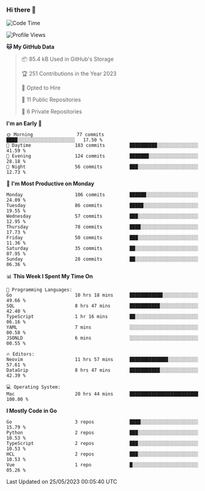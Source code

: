### Hi there 👋
<!--![visitors](https://visitor-badge.glitch.me/badge?page_id=d0zingcat)-->
<!--
**d0zingcat/d0zingcat** is a ✨ _special_ ✨ repository because its `README.md` (this file) appears on your GitHub profile.

Here are some ideas to get you started:

- 🔭 I’m currently working on ...
- 🌱 I’m currently learning ...
- 👯 I’m looking to collaborate on ...
- 🤔 I’m looking for help with ...
- 💬 Ask me about ...
- 📫 How to reach me: ...
- 😄 Pronouns: ...
- ⚡ Fun fact: ...
-->
<!--START_SECTION:waka-->
![Code Time](http://img.shields.io/badge/Code%20Time-2%2C635%20hrs%2025%20mins-blue)

![Profile Views](http://img.shields.io/badge/Profile%20Views-0-blue)

**🐱 My GitHub Data** 

> 📦 85.4 kB Used in GitHub's Storage 
 > 
> 🏆 251 Contributions in the Year 2023
 > 
> 💼 Opted to Hire
 > 
> 📜 11 Public Repositories 
 > 
> 🔑 6 Private Repositories 
 > 
**I'm an Early 🐤** 

```text
🌞 Morning                77 commits          ████░░░░░░░░░░░░░░░░░░░░░   17.50 % 
🌆 Daytime                183 commits         ██████████░░░░░░░░░░░░░░░   41.59 % 
🌃 Evening                124 commits         ███████░░░░░░░░░░░░░░░░░░   28.18 % 
🌙 Night                  56 commits          ███░░░░░░░░░░░░░░░░░░░░░░   12.73 % 
```
📅 **I'm Most Productive on Monday** 

```text
Monday                   106 commits         ██████░░░░░░░░░░░░░░░░░░░   24.09 % 
Tuesday                  86 commits          █████░░░░░░░░░░░░░░░░░░░░   19.55 % 
Wednesday                57 commits          ███░░░░░░░░░░░░░░░░░░░░░░   12.95 % 
Thursday                 78 commits          ████░░░░░░░░░░░░░░░░░░░░░   17.73 % 
Friday                   50 commits          ███░░░░░░░░░░░░░░░░░░░░░░   11.36 % 
Saturday                 35 commits          ██░░░░░░░░░░░░░░░░░░░░░░░   07.95 % 
Sunday                   28 commits          ██░░░░░░░░░░░░░░░░░░░░░░░   06.36 % 
```


📊 **This Week I Spent My Time On** 

```text
💬 Programming Languages: 
Go                       10 hrs 18 mins      ████████████░░░░░░░░░░░░░   49.66 % 
SQL                      8 hrs 47 mins       ███████████░░░░░░░░░░░░░░   42.40 % 
TypeScript               1 hr 16 mins        ██░░░░░░░░░░░░░░░░░░░░░░░   06.16 % 
YAML                     7 mins              ░░░░░░░░░░░░░░░░░░░░░░░░░   00.58 % 
JSONLD                   6 mins              ░░░░░░░░░░░░░░░░░░░░░░░░░   00.55 % 

🔥 Editors: 
Neovim                   11 hrs 57 mins      ██████████████░░░░░░░░░░░   57.61 % 
DataGrip                 8 hrs 47 mins       ███████████░░░░░░░░░░░░░░   42.39 % 

💻 Operating System: 
Mac                      20 hrs 44 mins      █████████████████████████   100.00 % 
```

**I Mostly Code in Go** 

```text
Go                       3 repos             ████░░░░░░░░░░░░░░░░░░░░░   15.79 % 
Python                   2 repos             ███░░░░░░░░░░░░░░░░░░░░░░   10.53 % 
TypeScript               2 repos             ███░░░░░░░░░░░░░░░░░░░░░░   10.53 % 
HCL                      2 repos             ███░░░░░░░░░░░░░░░░░░░░░░   10.53 % 
Vue                      1 repo              █░░░░░░░░░░░░░░░░░░░░░░░░   05.26 % 
```




 Last Updated on 25/05/2023 00:05:40 UTC
<!--END_SECTION:waka-->

